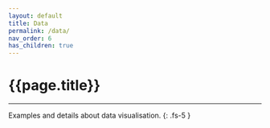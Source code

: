 ```yaml
---
layout: default
title: Data
permalink: /data/
nav_order: 6
has_children: true
---
```


# {{page.title}}

---

Examples and details about data visualisation.
{: .fs-5 }